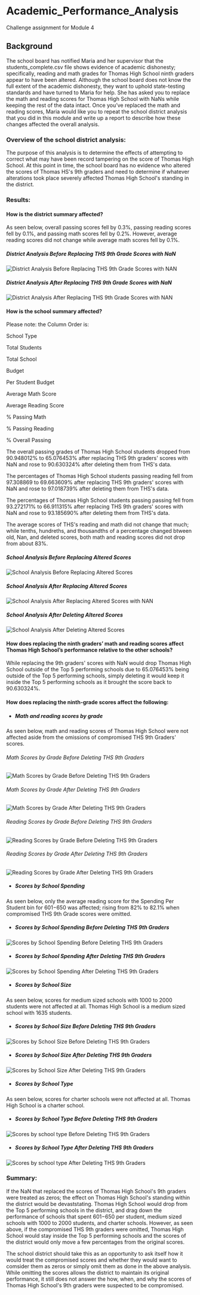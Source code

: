 # Academic_Performance_Analysis
Challenge assignment for Module 4

## Background
The school board has notified Maria and her supervisor that the students_complete.csv file shows evidence of academic dishonesty; specifically, reading and math grades for Thomas High School ninth graders appear to have been altered. Although the school board does not know the full extent of the academic dishonesty, they want to uphold state-testing standards and have turned to Maria for help. She has asked you to replace the math and reading scores for Thomas High School with NaNs while keeping the rest of the data intact. Once you’ve replaced the math and reading scores, Maria would like you to repeat the school district analysis that you did in this module and write up a report to describe how these changes affected the overall analysis.

### Overview of the school district analysis: 
The purpose of this analysis is to determine the effects of attempting to correct what may have been record tampering on the score of Thomas High School. At this point in time, the school board has no evidence who altered the scores of Thomas HS's 9th graders and need to determine if whatever alterations took place severely affected Thomas High School's standing in the district.   

### Results: 

#### How is the district summary affected?

As seen below, overall passing scores fell by 0.3%, passing reading scores fell by 0.1%, and passing math scores fell by 0.2%. However, average reading scores did not change while average math scores fell by 0.1%. 


##### District Analysis Before Replacing THS 9th Grade Scores with NaN
![District Analysis Before Replacing THS 9th Grade Scores with NAN](https://github.com/Itgotworse26/Academic_Performance_Analysis/blob/main/Results/District_Summary_Before_NAN.PNG)

##### District Analysis After Replacing THS 9th Grade Scores with NaN
![District Analysis After Replacing THS 9th Grade Scores with NAN](https://github.com/Itgotworse26/Academic_Performance_Analysis/blob/main/Results/District_Summary_After_NAN.PNG)


#### How is the school summary affected?
Please note: the Column Order is: 

School Type	

Total Students	

Total School 

Budget	

Per Student Budget	

Average Math Score	

Average Reading Score	

% Passing Math	

% Passing Reading	

% Overall Passing


The overall passing grades of Thomas High School students dropped from 90.948012% to 65.076453% after replacing THS 9th graders' scores with NaN and rose to 90.630324% after deleting them from THS's data.

The percentages of Thomas High School students passing reading fell from 97.308869 to 69.663609% after replacing THS 9th graders' scores with NaN and rose to 97.018739% after deleting them from THS's data.

The percentages of Thomas High School students passing passing fell from 93.272171% to 66.911315% after replacing THS 9th graders' scores with NaN and rose to 93.185690% after deleting them from THS's data.

The average scores of THS's reading and math did not change that much; while tenths, hundreths, and thousandths of a percentage changed btween old, Nan, and deleted scores, both math and reading scores did not drop from about 83%. 


##### School Analysis Before Replacing Altered Scores
![School Analysis Before Replacing Altered Scores](https://github.com/Itgotworse26/Academic_Performance_Analysis/blob/main/Results/THS_School_Summary_Before_NAN.PNG)


##### School Analysis After Replacing Altered Scores
![School Analysis After Replacing Altered Scores with NAN](https://github.com/Itgotworse26/Academic_Performance_Analysis/blob/main/Results/THS_School_Summary_After_NAN.PNG)


##### School Analysis After Deleting Altered Scores
![School Analysis After Deleting Altered Scores](https://github.com/Itgotworse26/Academic_Performance_Analysis/blob/main/Results/THS_School_Summary_No_THS_9th_Graders.PNG)



#### How does replacing the ninth graders’ math and reading scores affect Thomas High School’s performance relative to the other schools?
While replacing the 9th graders' scores with NaN would drop Thomas High School outside of the Top 5 performing schools due to 65.076453% being outside of the Top 5 performing schools, simply deleting it would keep it inside the Top 5 performing schools as it brought the score back to 90.630324%.  


#### How does replacing the ninth-grade scores affect the following:

* ##### Math and reading scores by grade
As seen below, math and reading scores of Thomas High School were not affected aside from the omissions of compromised THS 9th Graders' scores.

###### Math Scores by Grade Before Deleting THS 9th Graders
![Math Scores by Grade Before Deleting THS 9th Graders](https://github.com/Itgotworse26/Academic_Performance_Analysis/blob/main/Results/Math_Scores_Before_NAN.PNG)

###### Math Scores by Grade After Deleting THS 9th Graders
![Math Scores by Grade After Deleting THS 9th Graders](https://github.com/Itgotworse26/Academic_Performance_Analysis/blob/main/Results/Math_Scores_No_THS_9th_Graders.PNG)


###### Reading Scores by Grade Before Deleting THS 9th Graders
![Reading Scores by Grade Before Deleting THS 9th Graders](https://github.com/Itgotworse26/Academic_Performance_Analysis/blob/main/Results/Reading_Scores_Before_NAN.PNG)

###### Reading Scores by Grade After Deleting THS 9th Graders
![Reading Scores by Grade After Deleting THS 9th Graders](https://github.com/Itgotworse26/Academic_Performance_Analysis/blob/main/Results/Reading_Scores_No_THS_9th_Graders.PNG)


* ##### Scores by School Spending
As seen below, only the average reading score for the Spending Per Student bin for $601-$650 was affected; rising from 82% to 82.1% when compromised THS 9th Grade scores were omitted. 

* ##### Scores by School Spending Before Deleting THS 9th Graders
![Scores by School Spending Before Deleting THS 9th Graders](https://github.com/Itgotworse26/Academic_Performance_Analysis/blob/main/Results/Spending_Summary_Before_NAN.PNG)

* ##### Scores by School Spending After Deleting THS 9th Graders
![Scores by School Spending After Deleting THS 9th Graders](https://github.com/Itgotworse26/Academic_Performance_Analysis/blob/main/Results/Spending_Summary_No_THS_9th_Grade.PNG)


* ##### Scores by School Size 
As seen below, scores for medium sized schools with 1000 to 2000 students were not affected at all. Thomas High School is a medium sized school with 1635 students. 

* ##### Scores by School Size Before Deleting THS 9th Graders
![Scores by School Size Before Deleting THS 9th Graders](https://github.com/Itgotworse26/Academic_Performance_Analysis/blob/main/Results/Size_Summary_Before_NAN.PNG)

* ##### Scores by School Size After Deleting THS 9th Graders
![Scores by School Size After Deleting THS 9th Graders](https://github.com/Itgotworse26/Academic_Performance_Analysis/blob/main/Results/Size_Summary_No_THS_9th_Grade.PNG)


* ##### Scores by School Type 
As seen below, scores for charter schools were not affected at all. Thomas High School is a charter school. 

* ##### Scores by School Type Before Deleting THS 9th Graders
![Scores by school type Before Deleting THS 9th Graders](https://github.com/Itgotworse26/Academic_Performance_Analysis/blob/main/Results/Type_Summary_Before_NAN.PNG)

* ##### Scores by School Type After Deleting THS 9th Graders
![Scores by school type After Deleting THS 9th Graders](https://github.com/Itgotworse26/Academic_Performance_Analysis/blob/main/Results/Type_Summary_No_THS_9th_Grade.PNG)


### Summary: 
If the NaN that replaced the scores of Thomas High School's 9th graders were treated as zeros; the effect on Thomas High School's standing within the district would be devaststating. Thomas High School would drop from the Top 5 performing schools in the district, and drag down the performance of schools that spent $601-$650 per student, medium sized schools with 1000 to 2000 students, and charter schools. However, as seen above, if the compromised THS 9th graders were omitted, Thomas High School would stay inside the Top 5 performing schools and the scores of the district would only move a few percentages from the original scores.

The school district should take this as an opportunity to ask itself how it would treat the compromised scores and whether they would want to comsider them as zeros or simply omit them as done in the above analysis. While omitting the scores allows the district to maintain its original performance, it still does not answer the how, when, and why the scores of Thomas High School's 9th graders were suspected to be compromised.